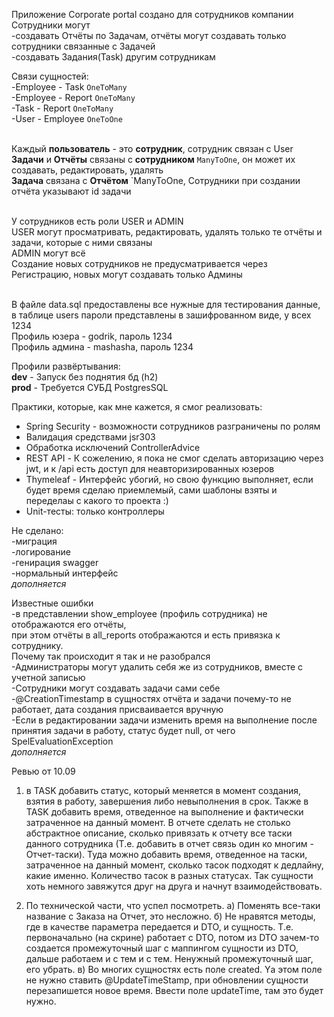Приложение Corporate portal создано для сотрудников компании
<br /> Сотрудники могут
<br /> -создавать Отчёты по Задачам, отчёты могут создавать только сотрудники связанные с Задачей
<br /> -создавать Задания(Task) другим сотрудникам

Связи сущностей:
<br /> -Employee - Task `OneToMany`
<br /> -Employee - Report `OneToMany`
<br /> -Task - Report `OneToMany`
<br /> -User - Employee `OneToOne`

<br />Каждый **пользователь** - это **сотрудник**, сотрудник связан с User
<br />**Задачи** и **Отчёты** связаны с **сотрудником** `ManyToOne`, он может их создавать, редактировать, удалять
<br />**Задача** связана с **Отчётом** `ManyToOne, Сотрудники при создании отчёта указывают id задачи

<br /> У сотрудников есть роли USER и ADMIN
<br /> USER могут просматривать, редактировать, удалять только те отчёты и задачи, которые с ними связаны
<br /> ADMIN могут всё
<br /> Создание новых сотрудников не предусматривается через Регистрацию, новых могут создавать только Админы

<br />В файле data.sql предоставлены все нужные для тестирования данные, в таблице users пароли представлены в зашифрованном виде, у всех 1234
<br />Профиль юзера - godrik, пароль 1234
<br />Профиль админа - mashasha, пароль 1234

Профили развёртывания:
<br />**dev** - Запуск без поднятия бд (h2)
<br />**prod** - Требуется СУБД PostgresSQL

Практики, которые, как мне кажется, я смог реализовать:
* Spring Security - возможности сотрудников разграничены по ролям
* Валидация средствами jsr303
* Обработка исключений ControllerAdvice
* REST API - К сожелению, я пока не смог сделать авторизацию через jwt, и к /api есть доступ для неавторизированных юзеров
* Thymeleaf - Интерфейс убогий, но свою функцию выполняет, если будет время сделаю приемлемый, сами шаблоны взяты и переделаы с какого то проекта :)
* Unit-тесты: только контроллеры

Не сделано:
<br />-миграция
<br />-логирование
<br />-генирация swagger
<br />-нормальный интерфейс
<br />*дополняется*


Известные ошибки
<br />-в представлении show_employee (профиль сотрудника) не отображаются его отчёты,
<br />при этом отчёты в all_reports отображаются и есть привязка к сотруднику.
<br />Почему так происходит я так и не разобрался
<br />-Администраторы могут удалить себя же из сотрудников, вместе с учетной записью
<br />-Сотрудники могут создавать задачи сами себе
<br />-@CreationTimestamp в сущностях отчёта и задачи почему-то не работает, дата создания присваивается вручную
<br />-Если в редактировании задачи изменить время на выполнение после принятия задачи в работу, статус будет null, от чего SpelEvaluationException
<br />*дополняется*


Ревью от 10.09
1. в TASK добавить статус, который меняется в момент создания, взятия в работу,
   завершения либо невыполнения в срок.
   Также в TASK добавить время, отведенное на выполнение и фактически затраченное на данный момент.
   В отчете сделать не столько абстрактное описание, сколько привязать к отчету все таски данного сотрудника
   (Т.е. добавить в отчет связь один ко многим - Отчет-таски).
   Туда можно добавить время, отведенное на таски,
   затраченное на данный момент,
   сколько тасок подходят к дедлайну, какие именно.
   Количество тасок в разных статусах.
   Так сущности хоть немного завяжутся друг на друга и начнут взаимодействовать.

2. По технической части, что успел посмотреть.
       а) Поменять все-таки название с Заказа на Отчет, это несложно.
       б) Не нравятся методы, где в качестве параметра передается и DTO, и сущность. 
            Т.е.  первоначально (на скрине) работает с DTO, потом из DTO зачем-то создается промежуточный шаг с маппингом сущности из DTO, дальше работаем и с тем и с тем. Ненужный промежуточный шаг, его убрать.
       в) Во многих  сущностях есть поле created. Yа этом поле не нужно ставить @UpdateTimeStamp, при обновлении сущности перезапишется новое время. Ввести поле  updateTime, там это будет нужно.


